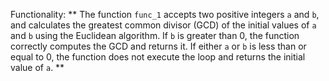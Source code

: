 Functionality: ** The function `func_1` accepts two positive integers `a` and `b`, and calculates the greatest common divisor (GCD) of the initial values of `a` and `b` using the Euclidean algorithm. If `b` is greater than 0, the function correctly computes the GCD and returns it. If either `a` or `b` is less than or equal to 0, the function does not execute the loop and returns the initial value of `a`. **